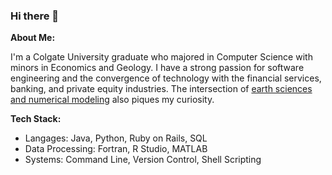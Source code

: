 ### Hi there 👋

**About Me:**

I'm a Colgate University graduate who majored in Computer Science with minors in Economics and Geology. I have a strong passion for software engineering and the convergence of technology with the financial services, banking, and private equity industries. The intersection of [earth sciences and numerical modeling](https://www.colgate.edu/news/stories/beneath-crust-taking-ct-scans-alaska) also piques my curiosity.

**Tech Stack:**
- Langages: Java, Python, Ruby on Rails, SQL
- Data Processing: Fortran, R Studio, MATLAB
- Systems: Command Line, Version Control, Shell Scripting

<!--
**shaneknopp/shaneknopp** is a ✨ _special_ ✨ repository because its `README.md` (this file) appears on your GitHub profile.

Here are some ideas to get you started:

- 🔭 I’m currently working on ...
- 🌱 I’m currently learning ...
- 👯 I’m looking to collaborate on ...
- 🤔 I’m looking for help with ...
- 💬 Ask me about ...
- 📫 How to reach me: ...
- 😄 Pronouns: ...
- ⚡ Fun fact: ...
-->
